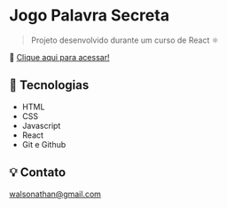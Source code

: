 # Jogo Palavra Secreta
> Projeto desenvolvido durante um curso de React ⚛️

🔗 [Clique aqui para acessar!](https://dabliuene.github.io/react-palavra-secreta/)

## 🧰 Tecnologias 

- HTML
- CSS
- Javascript
- React
- Git e Github

## 💡 Contato

walsonathan@gmail.com
